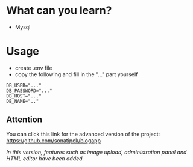 # What can you learn?
- Mysql


# Usage
- create .env file
- copy the following and fill in the "..." part yourself
```
DB_USER="..."
DB_PASSWORD="..."
DB_HOST="..."
DB_NAME=".."
```

## Attention
You can click this link for the advanced version of the project: https://github.com/sonatipek/blogapp

*In this version, features such as image upload, administration panel and HTML editor have been added.*
